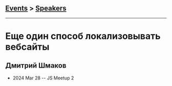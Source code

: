 ## [Events](../README.md) > [Speakers](../speakers.md)
---

# Еще один способ локализовывать вебсайты

## Дмитрий Шмаков
- 2024 Mar 28 -- JS Meetup 2    
